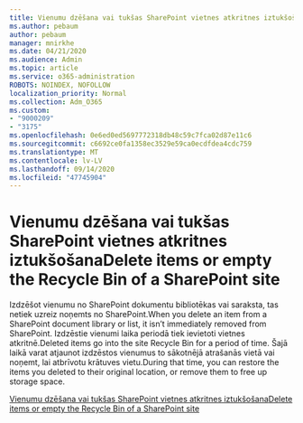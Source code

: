 ```yaml
---
title: Vienumu dzēšana vai tukšas SharePoint vietnes atkritnes iztukšošana
ms.author: pebaum
author: pebaum
manager: mnirkhe
ms.date: 04/21/2020
ms.audience: Admin
ms.topic: article
ms.service: o365-administration
ROBOTS: NOINDEX, NOFOLLOW
localization_priority: Normal
ms.collection: Adm_O365
ms.custom:
- "9000209"
- "3175"
ms.openlocfilehash: 0e6ed0ed5697772318db48c59c7fca02d87e11c6
ms.sourcegitcommit: c6692ce0fa1358ec3529e59ca0ecdfdea4cdc759
ms.translationtype: MT
ms.contentlocale: lv-LV
ms.lasthandoff: 09/14/2020
ms.locfileid: "47745904"
---
```

# <a name="delete-items-or-empty-the-recycle-bin-of-a-sharepoint-site"></a><span data-ttu-id="d706f-102">Vienumu dzēšana vai tukšas SharePoint vietnes atkritnes iztukšošana</span><span class="sxs-lookup"><span data-stu-id="d706f-102">Delete items or empty the Recycle Bin of a SharePoint site</span></span> 

<span data-ttu-id="d706f-103">Izdzēšot vienumu no SharePoint dokumentu bibliotēkas vai saraksta, tas netiek uzreiz noņemts no SharePoint.</span><span class="sxs-lookup"><span data-stu-id="d706f-103">When you delete an item from a SharePoint document library or list, it isn’t immediately removed from SharePoint.</span></span> <span data-ttu-id="d706f-104">Izdzēstie vienumi laika periodā tiek ievietoti vietnes atkritnē.</span><span class="sxs-lookup"><span data-stu-id="d706f-104">Deleted items go into the site Recycle Bin for a period of time.</span></span> <span data-ttu-id="d706f-105">Šajā laikā varat atjaunot izdzēstos vienumus to sākotnējā atrašanās vietā vai noņemt, lai atbrīvotu krātuves vietu.</span><span class="sxs-lookup"><span data-stu-id="d706f-105">During that time, you can restore the items you deleted to their original location, or remove them to free up storage space.</span></span>

[<span data-ttu-id="d706f-106">Vienumu dzēšana vai tukšas SharePoint vietnes atkritnes iztukšošana</span><span class="sxs-lookup"><span data-stu-id="d706f-106">Delete items or empty the Recycle Bin of a SharePoint site</span></span>](https://support.office.com/article/2e713599-d13e-40d6-96dc-66f0a366f74e)